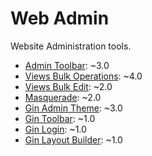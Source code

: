 # Web Admin

Website Administration tools.

* [Admin Toolbar](https://www.drupal.org/project/admin_toolbar): ~3.0
* [Views Bulk Operations](https://www.drupal.org/project/views_bulk_operations): ~4.0
* [Views Bulk Edit](https://www.drupal.org/project/views_bulk_edit): ~2.0
* [Masquerade](https://www.drupal.org/project/masquerade): ~2.0
* [Gin Admin Theme](https://www.drupal.org/project/gin): ~3.0
* [Gin Toolbar](https://www.drupal.org/project/gin_toolbar): ~1.0
* [Gin Login](https://www.drupal.org/project/gin_login): ~1.0
* [Gin Layout Builder](https://www.drupal.org/project/gin_lb): ~1.0
